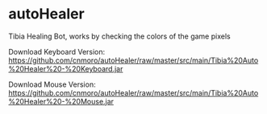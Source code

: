 # autoHealer
Tibia Healing Bot, works by checking the colors of the game pixels

Download Keyboard Version: https://github.com/cnmoro/autoHealer/raw/master/src/main/Tibia%20Auto%20Healer%20-%20Keyboard.jar


Download Mouse Version: https://github.com/cnmoro/autoHealer/raw/master/src/main/Tibia%20Auto%20Healer%20-%20Mouse.jar
